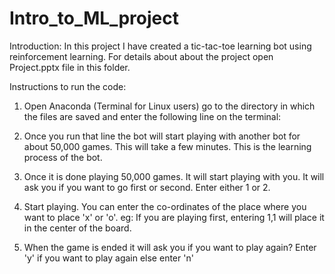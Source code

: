 # Intro_to_ML_project

Introduction: 
In this project I have created a tic-tac-toe learning bot using reinforcement learning. For details about about the project open Project.pptx file in this folder.

Instructions to run the code:

1. Open Anaconda (Terminal for Linux users) go to the directory in which the files are saved and enter the following line on the terminal:

2. Once you run that line the bot will start playing with another bot for about 50,000 games. This will take a few minutes. This is the learning process of the bot.

3. Once it is done playing 50,000 games. It will start playing with you. It will ask you if you want to go first or second. Enter either 1 or 2.

4. Start playing. You can enter the co-ordinates of the place where you want to place 'x' or 'o'. eg: If you are playing first, entering 1,1 will place it in the center of the board.

5. When the game is ended it will ask you if you want to play again? 
   Enter 'y' if you want to play again else enter 'n'

